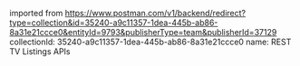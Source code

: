imported from https://www.postman.com/v1/backend/redirect?type=collection&id=35240-a9c11357-1dea-445b-ab86-8a31e21ccce0&entityId=9793&publisherType=team&publisherId=37129
collectionId: 35240-a9c11357-1dea-445b-ab86-8a31e21ccce0
name: REST TV Listings APIs